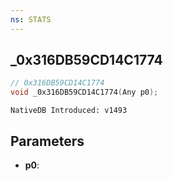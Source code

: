 ```yaml
---
ns: STATS
---
```

## _0x316DB59CD14C1774

```c
// 0x316DB59CD14C1774
void _0x316DB59CD14C1774(Any p0);
```

```
NativeDB Introduced: v1493
```

## Parameters
* **p0**:
